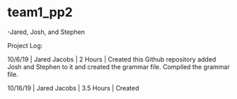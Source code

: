 # team1_pp2
-Jared, Josh, and Stephen

Project Log:

10/6/19 |  Jared Jacobs | 2 Hours | Created this Github repository added Josh and Stephen to it and created the
grammar file. Compiled the grammar file. 

10/16/19 | Jared Jacobs | 3.5  Hours | Created 
